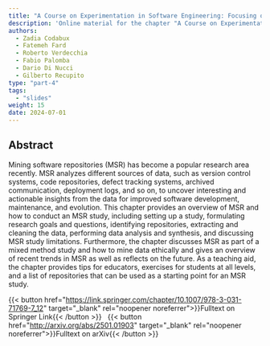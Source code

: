 ```yaml
---
title: "A Course on Experimentation in Software Engineering: Focusing on Doing"
description: 'Online material for the chapter "A Course on Experimentation in Software Engineering: Focusing on Doing"'
authors:
  - Zadia Codabux
  - Fatemeh Fard
  - Roberto Verdecchia
  - Fabio Palomba
  - Dario Di Nucci
  - Gilberto Recupito
type: "part-4"
tags:
  - "slides"
weight: 15
date: 2024-07-01
---
```


## Abstract

Mining software repositories (MSR) has become a popular research area recently. MSR analyzes different sources of data, such as version control systems, code repositories, defect tracking systems, archived communication, deployment logs, and so on, to uncover interesting and actionable insights from the data for improved software development, maintenance, and evolution. This chapter provides an overview of MSR and how to conduct an MSR study, including setting up a study, formulating research goals and questions, identifying repositories, extracting and cleaning the data, performing data analysis and synthesis, and discussing MSR study limitations. Furthermore, the chapter discusses MSR as part of a mixed method study and how to mine data ethically and gives an overview of recent trends in MSR as well as reflects on the future. As a teaching aid, the chapter provides tips for educators, exercises for students at all levels, and a list of repositories that can be used as a starting point for an MSR study.

{{< button href="https://link.springer.com/chapter/10.1007/978-3-031-71769-7_12" target="_blank" rel="noopener noreferrer">}}Fulltext on Springer Link{{< /button >}} &nbsp; {{< button href="http://arxiv.org/abs/2501.01903" target="_blank" rel="noopener noreferrer">}}Fulltext on arXiv{{< /button >}}
